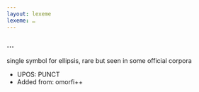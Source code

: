 ```yaml
---
layout: lexeme
lexeme: …
---
```


###  …

single symbol for ellipsis, rare but seen in some official corpora
* UPOS:  PUNCT
* Added from:  omorfi++

